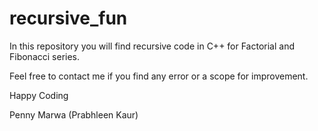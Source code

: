# recursive_fun

In this repository you will find recursive code in C++ for Factorial and Fibonacci series.

Feel free to contact me if you find any error or a scope for improvement.

Happy Coding

Penny Marwa
(Prabhleen Kaur)
